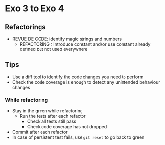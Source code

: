 # Exo 3 to Exo 4


## Refactorings

- REVUE DE CODE: identify magic strings and numbers
  - REFACTORING : Introduce constant and/or use constant already defined but not used everywhere

## Tips

- Use a diff tool to identify the code changes you need to perform
- Check the code coverage is enough to detect any unintended behaviour changes

### While refactoring

- Stay in the green while refactoring
  - Run the tests after each refactor
    - Check all tests still pass
    - Check code coverage has not dropped
- Commit after each refactor
- In case of persistent test fails, use `git reset` to go back to green
